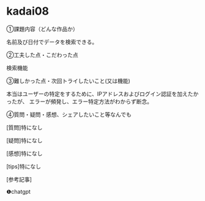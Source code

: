 # kadai08
①課題内容（どんな作品か）

名前及び日付でデータを検索できる。

②工夫した点・こだわった点

検索機能

③難しかった点・次回トライしたいこと(又は機能)

本当はユーザーの特定をするために、IPアドレスおよびログイン認証を加えたかったが、
エラーが頻発し、エラー特定方法がわからず断念。

④質問・疑問・感想、シェアしたいこと等なんでも

[質問]特になし

[疑問]特になし

[感想]特になし

[tips]特になし

[参考記事]

❶chatgpt
